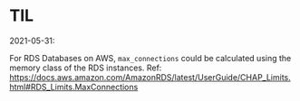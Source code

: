 # TIL

2021-05-31: 

For RDS Databases on AWS, `max_connections` could be calculated using the memory class of the RDS instances. 
Ref: https://docs.aws.amazon.com/AmazonRDS/latest/UserGuide/CHAP_Limits.html#RDS_Limits.MaxConnections
